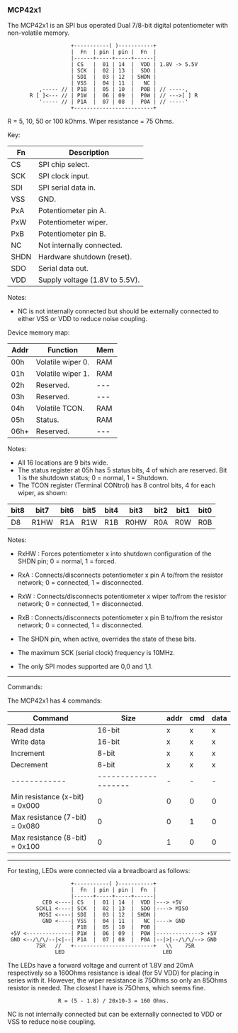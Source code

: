 ###  MCP42x1

The MCP42x1 is an SPI bus operated Dual 7/8-bit digital potentiometer with non-volatile memory.

                        +-----------( )-----------+
                        |  Fn  | pin | pin |  Fn  |
                        |------+-----+-----+------|
                        | CS   |  01 | 14  |  VDD | 1.8V -> 5.5V
                        | SCK  |  02 | 13  |  SDO |
                        | SDI  |  03 | 12  | SHDN |
                        | VSS  |  04 | 11  |   NC |
              ,----- // | P1B  |  05 | 10  |  P0B | // -----,
           R [ ]<--- // | P1W  |  06 | 09  |  P0W | // --->[ ] R
              '----- // | P1A  |  07 | 08  |  P0A | // -----'
                        +-------------------------+

R = 5, 10, 50 or 100 kOhms. Wiper resistance = 75 Ohms.

Key:

| Fn   | Description                    |
|------|--------------------------------|
| CS   | SPI chip select.               |
| SCK  | SPI clock input.               |
| SDI  | SPI serial data in.            |
| VSS  | GND.                           |
| PxA  | Potentiometer pin A.           |
| PxW  | Potentiometer wiper.           |
| PxB  | Potentiometer pin B.           |
| NC   | Not internally connected.      |
| SHDN | Hardware shutdown (reset).     |
| SDO  | Serial data out.               |
| VDD  | Supply voltage (1.8V to 5.5V). |

Notes:

* NC is not internally connected but should be externally connected to either VSS or VDD to reduce noise coupling.

Device memory map:

| Addr | Function          | Mem |
|------|-------------------|-----|
| 00h  | Volatile wiper 0. | RAM |
| 01h  | Volatile wiper 1. | RAM |
| 02h  | Reserved.         | --- |
| 03h  | Reserved.         | --- |
| 04h  | Volatile TCON.    | RAM |
| 05h  | Status.           | RAM |
| 06h+ | Reserved.         | --- |
Notes:

* All 16 locations are 9 bits wide.
* The status register at 05h has 5 status bits, 4 of which are reserved. Bit 1 is the shutdown status; 0 = normal, 1 = Shutdown.
* The TCON register (Terminal CONtrol) has 8 control bits, 4 for each wiper, as shown:

| bit8 | bit7 | bit6 | bit5 | bit4 | bit3 | bit2 | bit1 | bit0 |
|------|------|------|------|------|------|------|------|------|
|  D8  | R1HW | R1A  | R1W  | R1B  | R0HW | R0A  | R0W  | R0B  |

Notes:

* RxHW : Forces potentiometer x into shutdown configuration of the SHDN pin; 0 = normal, 1 = forced.
* RxA  : Connects/disconnects potentiometer x pin A to/from the resistor network; 0 = connected, 1 = disconnected.
* RxW  : Connects/disconnects potentiometer x wiper to/from the resistor network; 0 = connected, 1 = disconnected.
* RxB  : Connects/disconnects potentiometer x pin B to/from the resistor network; 0 = connected, 1 = disconnected.

* The SHDN pin, when active, overrides the state of these bits.
* The maximum SCK (serial clock) frequency is 10MHz.
* The only SPI modes supported are 0,0 and 1,1.

---
Commands:

The MCP42x1 has 4 commands:

| Command    | Size   | addr  |cmd|       data        |
|------------|--------|-------|---|-------------------|
| Read data  | 16-bit |x|x|x|x|1|1|x|x|x|x|x|x|x|x|x|x|
| Write data | 16-bit |x|x|x|x|0|0|x|x|x|x|x|x|x|x|x|x|
| Increment  |  8-bit |x|x|x|x|0|1|x|x|-|-|-|-|-|-|-|-|
| Decrement  |  8-bit |x|x|x|x|1|0|x|x|-|-|-|-|-|-|-|-|
|------------|--------------------|-|-|-|-|-|-|-|-|-|-|
| Min resistance (x-bit) = 0x000  |0|0|0|0|0|0|0|0|0|0|
| Max resistance (7-bit) = 0x080  |0|0|1|0|0|0|0|0|0|0|
| Max resistance (8-bit) = 0x100  |0|1|0|0|0|0|0|0|0|0|

---

For testing, LEDs were connected via a breadboard as follows:

                        +-----------( )-----------+
                        |  Fn  | pin | pin |  Fn  |
                        |------+-----+-----+------|
               CE0 <----| CS   |  01 | 14  |  VDD |---> +5V
             SCKL1 <----| SCK  |  02 | 13  |  SDO |----> MISO
              MOSI <----| SDI  |  03 | 12  | SHDN |
               GND <----| VSS  |  04 | 11  |   NC |----> GND
                        | P1B  |  05 | 10  |  P0B |
     +5V <--------------| P1W  |  06 | 09  |  P0W |--------------> +5V
     GND <--/\/\/--|<|--| P1A  |  07 | 08  |  P0A |--|>|--/\/\/--> GND
             75R   //   +-------------------------+   \\    75R
                   LED                               LED

The LEDs have a forward voltage and current of 1.8V and 20mA respectively so a 160Ohms resistance is ideal (for 5V VDD) for placing in series with it. However, the wiper resistance is 75Ohms so only an 85Ohms resistor is needed. The closest I have is 75Ohms, which seems fine.

                    R = (5 - 1.8) / 20x10-3 = 160 Ohms.

NC is not internally connected but can be externally connected to VDD or VSS to reduce noise coupling.
